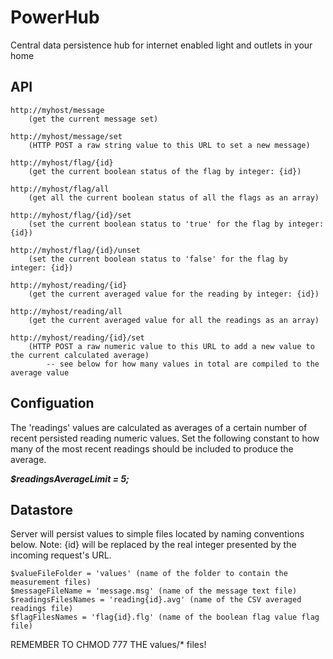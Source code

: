 # PowerHub
Central data persistence hub for internet enabled light and outlets in your home

## API

	http://myhost/message
		(get the current message set)

	http://myhost/message/set
		(HTTP POST a raw string value to this URL to set a new message)
	
	http://myhost/flag/{id}
		(get the current boolean status of the flag by integer: {id})

	http://myhost/flag/all
		(get all the current boolean status of all the flags as an array)

	http://myhost/flag/{id}/set
		(set the current boolean status to 'true' for the flag by integer: {id})

	http://myhost/flag/{id}/unset
		(set the current boolean status to 'false' for the flag by integer: {id})
	
	http://myhost/reading/{id}
		(get the current averaged value for the reading by integer: {id})

	http://myhost/reading/all
		(get the current averaged value for all the readings as an array)

	http://myhost/reading/{id}/set
		(HTTP POST a raw numeric value to this URL to add a new value to the current calculated average)  
			-- see below for how many values in total are compiled to the average value

## Configuation

The 'readings' values are calculated as averages of a certain number of recent persisted reading numeric values. 
Set the following constant to how many of the most recent readings should be included to produce the average.

***$readingsAverageLimit = 5;***

## Datastore	
Server will persist values to simple files located by naming conventions below. 
Note: {id} will be replaced by the real integer presented by the incoming request's URL.

	$valueFileFolder = 'values' (name of the folder to contain the measurement files)
	$messageFileName = 'message.msg' (name of the message text file)
	$readingsFilesNames = 'reading{id}.avg' (name of the CSV averaged readings file)
	$flagFilesNames = 'flag{id}.flg' (name of the boolean flag value flag file)
	
	
REMEMBER TO CHMOD 777 THE values/* files!
